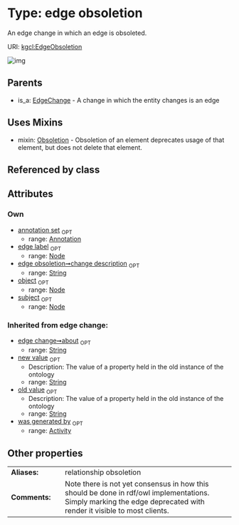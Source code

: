 
# Type: edge obsoletion


An edge change in which an edge is obsoleted.

URI: [kgcl:EdgeObsoletion](http://w3id.org/kgclEdgeObsoletion)


![img](http://yuml.me/diagram/nofunky;dir:TB/class/[Obsoletion],[Node],[Annotation]<annotation%20set%200..1-++[EdgeObsoletion&#124;change_description:string%20%3F;about(i):string%20%3F;old_value(i):string%20%3F;new_value(i):string%20%3F],[Node]<object%200..1-%20[EdgeObsoletion],[Node]<edge%20label%200..1-%20[EdgeObsoletion],[Node]<subject%200..1-%20[EdgeObsoletion],[EdgeObsoletion]uses%20-.->[Obsoletion],[EdgeChange]^-[EdgeObsoletion],[EdgeChange],[Annotation],[Activity])

## Parents

 *  is_a: [EdgeChange](EdgeChange.md) - A change in which the entity changes is an edge

## Uses Mixins

 *  mixin: [Obsoletion](Obsoletion.md) - Obsoletion of an element deprecates usage of that element, but does not delete that element.

## Referenced by class


## Attributes


### Own

 * [annotation set](annotation_set.md)  <sub>OPT</sub>
    * range: [Annotation](Annotation.md)
 * [edge label](edge_label.md)  <sub>OPT</sub>
    * range: [Node](Node.md)
 * [edge obsoletion➞change description](edge_obsoletion_change_description.md)  <sub>OPT</sub>
    * range: [String](types/String.md)
 * [object](object.md)  <sub>OPT</sub>
    * range: [Node](Node.md)
 * [subject](subject.md)  <sub>OPT</sub>
    * range: [Node](Node.md)

### Inherited from edge change:

 * [edge change➞about](edge_change_about.md)  <sub>OPT</sub>
    * range: [String](types/String.md)
 * [new value](new_value.md)  <sub>OPT</sub>
    * Description: The value of a property held in the old instance of the ontology
    * range: [String](types/String.md)
 * [old value](old_value.md)  <sub>OPT</sub>
    * Description: The value of a property held in the old instance of the ontology
    * range: [String](types/String.md)
 * [was generated by](was_generated_by.md)  <sub>OPT</sub>
    * range: [Activity](Activity.md)

## Other properties

|  |  |  |
| --- | --- | --- |
| **Aliases:** | | relationship obsoletion |
| **Comments:** | | Note there is not yet consensus in how this should be done in rdf/owl implementations. Simply marking the edge deprecated with render it visible to most clients. |

